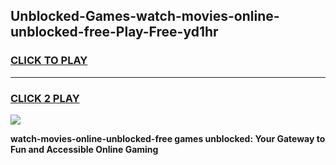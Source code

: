 
## Unblocked-Games-watch-movies-online-unblocked-free-Play-Free-yd1hr
<h3>
<a href="https://premium76.site?title=watch-movies-online-unblocked-free&ref=21A">CLICK TO PLAY</a></h3>
<hr>

<h3>
<a href="https://premium76.site?title=watch-movies-online-unblocked-free&ref=21A">CLICK 2 PLAY</a>
  
</h3>

<a href="https://premium76.site?title=watch-movies-online-unblocked-free&ref=21A"><img src="https://clearcache.store/games.png"></a>


**watch-movies-online-unblocked-free games unblocked: Your Gateway to Fun and Accessible Online Gaming**
